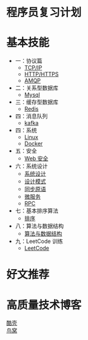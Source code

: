 # 程序员复习计划

# 基本技能
* 一：协议篇
    * [TCP/IP](interview/protocol_tcp_ip.md)
    * [HTTP/HTTPS](interview/protocol_http.md)
    * [AMQP](interview/protocol_amqp.md)
* 二：关系型数据库
    * [Mysql](interview/rdbms_mysql.md)
* 三：缓存型数据库
    * [Redis](interview/nosql_redis.md)
* 四：消息队列
    * [kafka](interview/kafka.md)
* 四：系统
    * [Linux](interview/system_linux.md)
    * [Docker](interview/system_docker.md)
* 五：安全
    * [Web 安全](interview/web_security.md)
* 六：系统设计
    * [系统设计](interview/system_design.md)
    * [设计模式](interview/design_pattern.md)
    * [同步原语](interview/snchronization.md)
    * [微服务](interview/micro_service.md)
    * [RPC](interview/rpc.md)
* 七：基本排序算法
    * [排序](interview/sort.md)
* 八：算法与数据结构
    * [算法与数据结构](algorithm/content.md)
* 九：LeetCode 训练 
    * [LeetCode](leetcode/leetcode.md)
# 好文推荐


# 高质量技术博客

[酷壳](https://coolshell.cn/)  
[鸟窝](https://colobu.com/) 
